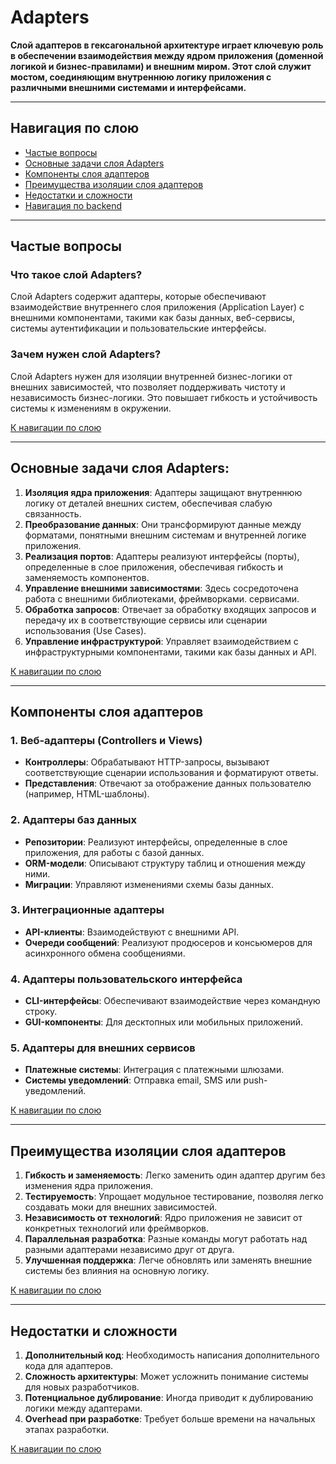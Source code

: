 # Adapters
**Слой адаптеров в гексагональной архитектуре играет ключевую роль в обеспечении взаимодействия между ядром приложения (доменной логикой и бизнес-правилами) и внешним миром.
Этот слой служит мостом, соединяющим внутреннюю логику приложения с различными внешними системами и интерфейсами.**

---
## Навигация по слою
- [Частые вопросы](#частые-вопросы)
- [Основные задачи слоя Adapters](#основные-задачи-слоя-adapters)
- [Компоненты слоя адаптеров](#компоненты-слоя-адаптеров)
- [Преимущества изоляции слоя адаптеров](#преимущества-изоляции-слоя-адаптеров)
- [Недостатки и сложности](#недостатки-и-сложности)
- [Навигация по backend](../../README.md#навигация-по-backend)

---
## Частые вопросы

### Что такое слой Adapters?
Слой Adapters содержит адаптеры, которые обеспечивают взаимодействие внутреннего слоя приложения (Application Layer) с внешними компонентами, такими как базы данных, веб-сервисы, системы аутентификации и пользовательские интерфейсы.

### Зачем нужен слой Adapters?
Слой Adapters нужен для изоляции внутренней бизнес-логики от внешних зависимостей, что позволяет поддерживать чистоту и независимость бизнес-логики.
Это повышает гибкость и устойчивость системы к изменениям в окружении.

[К навигации по слою](#навигация-по-слою)

---
## Основные задачи слоя Adapters:
1. **Изоляция ядра приложения**: Адаптеры защищают внутреннюю логику от деталей внешних систем, обеспечивая слабую связанность.
2. **Преобразование данных**: Они трансформируют данные между форматами, понятными внешним системам и внутренней логике приложения.
3. **Реализация портов**: Адаптеры реализуют интерфейсы (порты), определенные в слое приложения, обеспечивая гибкость и заменяемость компонентов.
4. **Управление внешними зависимостями**: Здесь сосредоточена работа с внешними библиотеками, фреймворками. сервисами.
5. **Обработка запросов**: Отвечает за обработку входящих запросов и передачу их в соответствующие сервисы или сценарии использования (Use Cases).
6. **Управление инфраструктурой**: Управляет взаимодействием с инфраструктурными компонентами, такими как базы данных и API.

[К навигации по слою](#навигация-по-слою)

---
## Компоненты слоя адаптеров

### 1. Веб-адаптеры (Controllers и Views)
- **Контроллеры**: Обрабатывают HTTP-запросы, вызывают соответствующие сценарии использования и форматируют ответы.
- **Представления**: Отвечают за отображение данных пользователю (например, HTML-шаблоны).

### 2. Адаптеры баз данных
- **Репозитории**: Реализуют интерфейсы, определенные в слое приложения, для работы с базой данных.
- **ORM-модели**: Описывают структуру таблиц и отношения между ними.
- **Миграции**: Управляют изменениями схемы базы данных.

### 3. Интеграционные адаптеры
- **API-клиенты**: Взаимодействуют с внешними API.
- **Очереди сообщений**: Реализуют продюсеров и консьюмеров для асинхронного обмена сообщениями.

### 4. Адаптеры пользовательского интерфейса
- **CLI-интерфейсы**: Обеспечивают взаимодействие через командную строку.
- **GUI-компоненты**: Для десктопных или мобильных приложений.

### 5. Адаптеры для внешних сервисов
- **Платежные системы**: Интеграция с платежными шлюзами.
- **Системы уведомлений**: Отправка email, SMS или push-уведомлений.

[К навигации по слою](#навигация-по-слою)

---
## Преимущества изоляции слоя адаптеров
1. **Гибкость и заменяемость**: Легко заменить один адаптер другим без изменения ядра приложения.
2. **Тестируемость**: Упрощает модульное тестирование, позволяя легко создавать моки для внешних зависимостей.
3. **Независимость от технологий**: Ядро приложения не зависит от конкретных технологий или фреймворков.
4. **Параллельная разработка**: Разные команды могут работать над разными адаптерами независимо друг от друга.
5. **Улучшенная поддержка**: Легче обновлять или заменять внешние системы без влияния на основную логику.

[К навигации по слою](#навигация-по-слою)

---
## Недостатки и сложности
1. **Дополнительный код**: Необходимость написания дополнительного кода для адаптеров.
2. **Сложность архитектуры**: Может усложнить понимание системы для новых разработчиков.
3. **Потенциальное дублирование**: Иногда приводит к дублированию логики между адаптерами.
4. **Overhead при разработке**: Требует больше времени на начальных этапах разработки.

[К навигации по слою](#навигация-по-слою)
